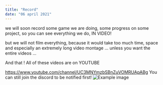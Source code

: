 ```yaml
---
title: "Record"
date: "06 april 2021"
---
```

we will soon record some game we are doing, some progress on some project,
so you can see everything we do, IN VIDEO!

but we will not film everything, because it would take too much time, space and especially an extremely long video montage 
... unless you want the entire videos ...

And that ! All of these videos are on YOUTUBE

https://www.youtube.com/channel/UC3MNYmzbSBnZuVOMRUApABg
You can still join the discord to be notified first!
![Example image](https://thumbs.gfycat.com/ActiveAmusedAnkolewatusi-max-1mb.gif)
